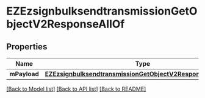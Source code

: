 # EZEzsignbulksendtransmissionGetObjectV2ResponseAllOf

## Properties
Name | Type | Description | Notes
------------ | ------------- | ------------- | -------------
**mPayload** | [**EZEzsignbulksendtransmissionGetObjectV2ResponseMPayload***](EZEzsignbulksendtransmissionGetObjectV2ResponseMPayload.md) |  | 

[[Back to Model list]](../README.md#documentation-for-models) [[Back to API list]](../README.md#documentation-for-api-endpoints) [[Back to README]](../README.md)


